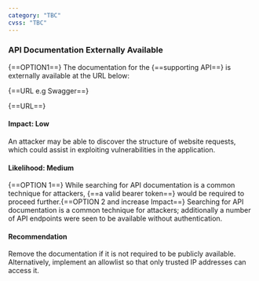 ```yaml
---
category: "TBC"
cvss: "TBC"
---
```

### API Documentation Externally Available
{==OPTION1==} The documentation for the {==supporting API==} is externally available at the URL below:

{==URL e.g Swagger==}

{==URL==}
#### Impact: Low
An attacker may be able to discover the structure of website requests, which could assist in exploiting vulnerabilities in the application.
#### Likelihood: Medium
{==OPTION 1==} While searching for API documentation is a common technique for attackers, {==a valid bearer token==} would be required to proceed further.{==OPTION 2 and increase Impact==} Searching for API documentation is a common technique for attackers; additionally a number of API endpoints were seen to be available without authentication.
#### Recommendation
Remove the documentation if it is not required to be publicly available. Alternatively, implement an allowlist so that only trusted IP addresses can access it.
